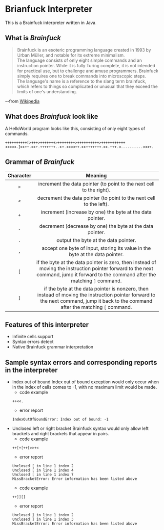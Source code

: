 # Brianfuck Interpreter
This is a Brainfuck interpreter written in Java.  
## What is *Brainfuck* 
> Brainfuck is an esoteric programming language created in 1993 by Urban Müller, and notable for its extreme minimalism.  
> The language consists of only eight simple commands and an instruction pointer. While it is fully Turing complete, it is not intended for practical use, but to challenge and amuse programmers. Brainfuck simply requires one to break commands into microscopic steps.  
> The language's name is a reference to the slang term brainfuck, which refers to things so complicated or unusual that they exceed the limits of one's understanding.  
   
   --from [Wikipedia](https://en.wikipedia.org/wiki/Brainfuck)
   
## What does *Brainfuck* look like
A HelloWorld program looks like this, consisting of only eight types of commands.
```brainfuck
++++++++++[>+++>+++++++>++++++++>++++++++++>+++++++++++<<<<<-]>>++.>>+.+++++++..>+.<<<<++.>>+++++++.>>.+++.<.--------.<<<+.
```

## Grammar of *Brainfuck*
|Character|Meaning| 
|:------:|:------:|
|`>`|increment the data pointer (to point to the next cell to the right).|
|`<`|decrement the data pointer (to point to the next cell to the left).|
|`+`|increment (increase by one) the byte at the data pointer.|
|`-`|decrement (decrease by one) the byte at the data pointer.|
|`.`|output the byte at the data pointer.|
|`,`|accept one byte of input, storing its value in the byte at the data pointer.|
|`[`|if the byte at the data pointer is zero, then instead of moving the instruction pointer forward to the next command, jump it forward to the command after the matching `]` command.|
|`]`|if the byte at the data pointer is nonzero, then instead of moving the instruction pointer forward to the next command, jump it back to the command after the matching `[` command.|  

## Features of this interpreter
- Infinite cells support
- Syntax errors detect
- Native Brainfuck grammar interpretation

## Sample syntax errors and corresponding reports in the interpreter
- Index out of bound
Index out of bound exception would only occur when in the index of cells comes to -1, with no maximum limit would be made.
    - code example
    ```brainfuck
    ++<<.
    ```
    - error report
    ```
    IndexOutOfBoundError: Index out of bound: -1
    ```
- Unclosed left or right bracket
Brainfuck syntax would only allow left brackets and right brackets that appear in pairs.
    - code example
    ```brainfuck
    ++[+[++[>>+<
    ```
    - error report
    ```
    Unclosed [ in line 1 index 2
    Unclosed [ in line 1 index 4
    Unclosed [ in line 1 index 7
    MissBracketError: Error information has been listed above
    ```
    - code example
    ```brainfuck
    ++]][]
    ```
    - error report
    ```
    Unclosed ] in line 1 index 2
    Unclosed ] in line 1 index 3
    MissBracketError: Error information has been listed above
    ```


